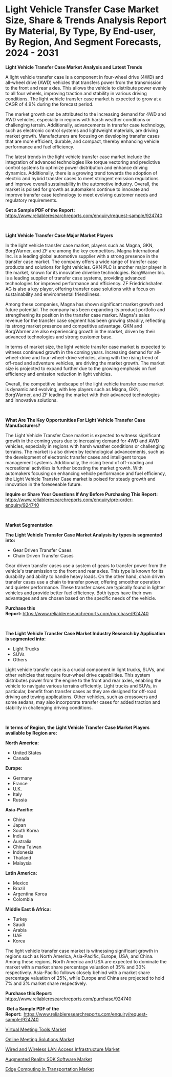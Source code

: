 <p><h1>Light Vehicle Transfer Case Market Size, Share & Trends Analysis Report By Material, By Type, By End-user, By Region, And Segment Forecasts, 2024 - 2031</h1></p><p><strong>Light Vehicle Transfer Case Market Analysis and Latest Trends</strong></p>
<p><p>A light vehicle transfer case is a component in four-wheel drive (4WD) and all-wheel drive (AWD) vehicles that transfers power from the transmission to the front and rear axles. This allows the vehicle to distribute power evenly to all four wheels, improving traction and stability in various driving conditions. The light vehicle transfer case market is expected to grow at a CAGR of 4.9% during the forecast period.</p><p>The market growth can be attributed to the increasing demand for 4WD and AWD vehicles, especially in regions with harsh weather conditions or challenging terrain. Additionally, advancements in transfer case technology, such as electronic control systems and lightweight materials, are driving market growth. Manufacturers are focusing on developing transfer cases that are more efficient, durable, and compact, thereby enhancing vehicle performance and fuel efficiency.</p><p>The latest trends in the light vehicle transfer case market include the integration of advanced technologies like torque vectoring and predictive control systems to optimize power distribution and enhance driving dynamics. Additionally, there is a growing trend towards the adoption of electric and hybrid transfer cases to meet stringent emission regulations and improve overall sustainability in the automotive industry. Overall, the market is poised for growth as automakers continue to innovate and improve transfer case technology to meet evolving customer needs and regulatory requirements.</p></p>
<p><strong>Get a Sample PDF of the Report:&nbsp;</strong> <a href="https://www.reliableresearchreports.com/enquiry/request-sample/924740">https://www.reliableresearchreports.com/enquiry/request-sample/924740</a></p>
<p>&nbsp;</p>
<p><strong>Light Vehicle Transfer Case Major Market Players</strong></p>
<p><p>In the light vehicle transfer case market, players such as Magna, GKN, BorgWarner, and ZF are among the key competitors. Magna International Inc. is a leading global automotive supplier with a strong presence in the transfer case market. The company offers a wide range of transfer case products and solutions for light vehicles. GKN PLC is another major player in the market, known for its innovative driveline technologies. BorgWarner Inc. is a leading supplier of transfer case systems, providing advanced technologies for improved performance and efficiency. ZF Friedrichshafen AG is also a key player, offering transfer case solutions with a focus on sustainability and environmental friendliness.</p><p>Among these companies, Magna has shown significant market growth and future potential. The company has been expanding its product portfolio and strengthening its position in the transfer case market. Magna's sales revenue for the transfer case segment has been growing steadily, reflecting its strong market presence and competitive advantage. GKN and BorgWarner are also experiencing growth in the market, driven by their advanced technologies and strong customer base.</p><p>In terms of market size, the light vehicle transfer case market is expected to witness continued growth in the coming years. Increasing demand for all-wheel-drive and four-wheel-drive vehicles, along with the rising trend of off-road and adventure vehicles, are driving the market growth. The market size is projected to expand further due to the growing emphasis on fuel efficiency and emission reduction in light vehicles.</p><p>Overall, the competitive landscape of the light vehicle transfer case market is dynamic and evolving, with key players such as Magna, GKN, BorgWarner, and ZF leading the market with their advanced technologies and innovative solutions.</p></p>
<p>&nbsp;</p>
<p><strong>What Are The Key Opportunities For Light Vehicle Transfer Case Manufacturers?</strong></p>
<p><p>The Light Vehicle Transfer Case market is expected to witness significant growth in the coming years due to increasing demand for 4WD and AWD vehicles, especially in regions with harsh weather conditions or challenging terrains. The market is also driven by technological advancements, such as the development of electronic transfer cases and intelligent torque management systems. Additionally, the rising trend of off-roading and recreational activities is further boosting the market growth. With automakers focusing on enhancing vehicle performance and fuel efficiency, the Light Vehicle Transfer Case market is poised for steady growth and innovation in the foreseeable future.</p></p>
<p><strong>Inquire or Share Your Questions If Any Before Purchasing This Report:</strong> <a href="https://www.reliableresearchreports.com/enquiry/pre-order-enquiry/924740">https://www.reliableresearchreports.com/enquiry/pre-order-enquiry/924740</a></p>
<p>&nbsp;</p>
<p><strong>Market Segmentation</strong></p>
<p><strong>The Light Vehicle Transfer Case Market Analysis by types is segmented into:</strong></p>
<p><ul><li>Gear Driven Transfer Cases</li><li>Chain Driven Transfer Cases</li></ul></p>
<p><p>Gear driven transfer cases use a system of gears to transfer power from the vehicle's transmission to the front and rear axles. This type is known for its durability and ability to handle heavy loads. On the other hand, chain driven transfer cases use a chain to transfer power, offering smoother operation and quieter performance. These transfer cases are typically found in lighter vehicles and provide better fuel efficiency. Both types have their own advantages and are chosen based on the specific needs of the vehicle.</p></p>
<p><strong>Purchase this Report:&nbsp;</strong><a href="https://www.reliableresearchreports.com/purchase/924740">https://www.reliableresearchreports.com/purchase/924740</a></p>
<p>&nbsp;</p>
<p><strong>The Light Vehicle Transfer Case Market Industry Research by Application is segmented into:</strong></p>
<p><ul><li>Light Trucks</li><li>SUVs</li><li>Others</li></ul></p>
<p><p>Light vehicle transfer case is a crucial component in light trucks, SUVs, and other vehicles that require four-wheel drive capabilities. This system distributes power from the engine to the front and rear axles, enabling the vehicle to navigate various terrains efficiently. Light trucks and SUVs, in particular, benefit from transfer cases as they are designed for off-road driving and towing applications. Other vehicles, such as crossovers and some sedans, may also incorporate transfer cases for added traction and stability in challenging driving conditions.</p></p>
<p>&nbsp;</p>
<p><strong>In terms of Region, the Light Vehicle Transfer Case Market Players available by Region are:</strong></p>
<p>
    <p> <strong> North America: </strong>
        <ul>
            <li>United States</li>
            <li>Canada</li>
        </ul>
        </p> 
    <p> <strong> Europe: </strong>
        <ul>
            <li>Germany</li>
            <li>France</li>
            <li>U.K.</li>
            <li>Italy</li>
            <li>Russia</li>
        </ul>
        </p> 
    <p> <strong> Asia-Pacific: </strong>
        <ul>
            <li>China</li>
            <li>Japan</li>
            <li>South Korea</li>
            <li>India</li>
            <li>Australia</li>
            <li>China Taiwan</li>
            <li>Indonesia</li>
            <li>Thailand</li>
            <li>Malaysia</li>
        </ul>
        </p> 
    <p> <strong> Latin America: </strong>
        <ul>
            <li>Mexico</li>
            <li>Brazil</li>
            <li>Argentina Korea</li>
            <li>Colombia</li>
        </ul>
        </p> 
    <p> <strong> Middle East & Africa: </strong>
        <ul>
            <li>Turkey</li>
            <li>Saudi</li>
            <li>Arabia</li>
            <li>UAE</li>
            <li>Korea</li>
        </ul>
    </p>
    </p>
<p><p>The light vehicle transfer case market is witnessing significant growth in regions such as North America, Asia-Pacific, Europe, USA, and China. Among these regions, North America and USA are expected to dominate the market with a market share percentage valuation of 35% and 30% respectively. Asia-Pacific follows closely behind with a market share percentage valuation of 25%, while Europe and China are projected to hold 7% and 3% market share respectively.</p></p>
<p><strong>Purchase this Report: </strong><a href="https://www.reliableresearchreports.com/purchase/924740">https://www.reliableresearchreports.com/purchase/924740</a></p>
<p>&nbsp;<strong>Get a Sample PDF of the Report:&nbsp;&nbsp;</strong><a href="https://www.reliableresearchreports.com/enquiry/request-sample/924740">https://www.reliableresearchreports.com/enquiry/request-sample/924740</a></p>
<p><strong></strong></p>
<p><p><a href="https://medium.com/p/b53b16610a3a/edit">Virtual Meeting Tools Market</a></p><p><a href="https://medium.com/p/d8cbf14a4fd3/edit">Online Meeting Solutions Market</a></p><p><a href="https://medium.com/p/c1736e378809/edit">Wired and Wireless LAN Access Infrastructure Market</a></p><p><a href="https://github.com/mohamedbakry57/Market-Research-Report-List-2/blob/main/augmented-reality-sdk-software-market.md">Augmented Reality SDK Software Market</a></p><p><a href="https://medium.com/p/78860f7db4bd/edit">Edge Computing in Transportation Market</a></p></p>